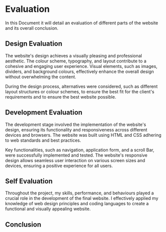 # Evaluation
In this Document it will detail an evaluation of different parts of the website and its overall conclusion.

## Design Evaluation
The website's design achieves a visually pleasing and professional aesthetic. The colour scheme, typography, and layout contribute to a cohesive and engaging user experience. 
Visual elements, such as images, dividers, and background colours, effectively enhance the overall design without overwhelming the content.

During the design process, alternatives were considered, such as different layout structures or colour schemes, to ensure the best fit for the client's requirements and to ensure the best website possible. 

## Development Evaluation
The development stage involved the implementation of the website's design, ensuring its functionality and responsiveness across different devices and browsers. The website was built using HTML and CSS adhering to web standards and best practices.

Key functionalities, such as navigation, application form, and a scroll Bar, were successfully implemented and tested.
The website's responsive design allows seamless user interaction on various screen sizes and devices, ensuring a positive experience for all users.

## Self Evaluation
Throughout the project, my skills, performance, and behaviours played a crucial role in the development of the final website. 
I effectively applied my knowledge of web design principles and coding languages to create a functional and visually appealing website.

## Conclusion
